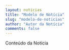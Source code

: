 ```yaml
---
layout: noticias
title: "Modelo de Notícia"
slug: "modelo-de-noticias"
author: "Autor da Notícia"
comments: false
---
```


Conteúdo da Notícia